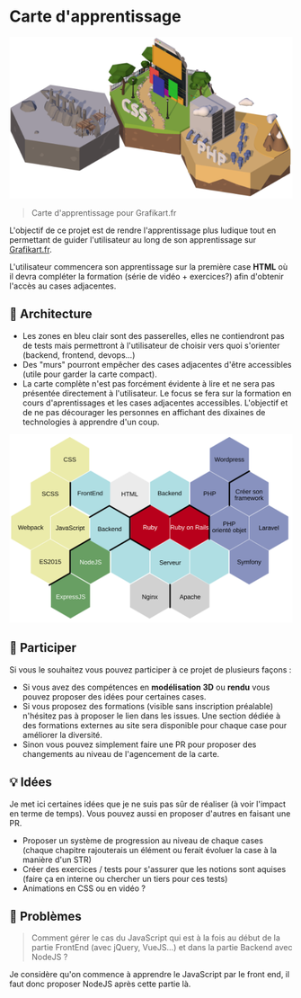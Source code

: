 # Carte d'apprentissage

![](preview.png)

> Carte d'apprentissage pour Grafikart.fr

L'objectif de ce projet est de rendre l'apprentissage plus ludique tout en permettant de guider l'utilisateur au long de son apprentissage sur [Grafikart.fr](https://www.grafikart.fr). 

L'utilisateur commencera son apprentissage sur la première case **HTML** où il devra compléter la formation (série de vidéo + exercices?) afin d'obtenir l'accès au cases adjacentes. 

## 🍱 Architecture

- Les zones en bleu clair sont des passerelles, elles ne contiendront pas de tests mais permettront à l'utilisateur de choisir vers quoi s'orienter (backend, frontend, devops...)
- Des "murs" pourront empêcher des cases adjacentes d'être accessibles (utile pour garder la carte compact).
- La carte complète n'est pas forcément évidente à lire et ne sera pas présentée directement à l'utilisateur. Le focus se fera sur la formation en cours d'aprentissages et les cases adjacentes accessibles. L'objectif et de ne pas décourager les personnes en affichant des dixaines de technologies à apprendre d'un coup.

![](map.svg)

## 👬 Participer

Si vous le souhaitez vous pouvez participer à ce projet de plusieurs façons :

- Si vous avez des compétences en **modélisation 3D** ou **rendu** vous pouvez proposer des idées pour certaines cases.
- Si vous proposez des formations (visible sans inscription préalable) n'hésitez pas à proposer le lien dans les issues. Une section dédiée à des formations externes au site sera disponible pour chaque case pour améliorer la diversité.
- Sinon vous pouvez simplement faire une PR pour proposer des changements au niveau de l'agencement de la carte.

## 💡 Idées

Je met ici certaines idées que je ne suis pas sûr de réaliser (à voir l'impact en terme de temps). Vous pouvez aussi en proposer d'autres en faisant une PR.

- Proposer un système de progression au niveau de chaque cases (chaque chapitre rajouterais un élément ou ferait évoluer la case à la manière d'un STR)
- Créer des exercices / tests pour s'assurer que les notions sont aquises (faire ça en interne ou chercher un tiers pour ces tests)
- Animations en CSS ou en vidéo ?

## 👻 Problèmes

> Comment gérer le cas du JavaScript qui est à la fois au début de la partie FrontEnd (avec jQuery, VueJS...) et dans la partie Backend avec NodeJS ? 

Je considère qu'on commence à apprendre le JavaScript par le front end, il faut donc proposer NodeJS après cette partie là.
